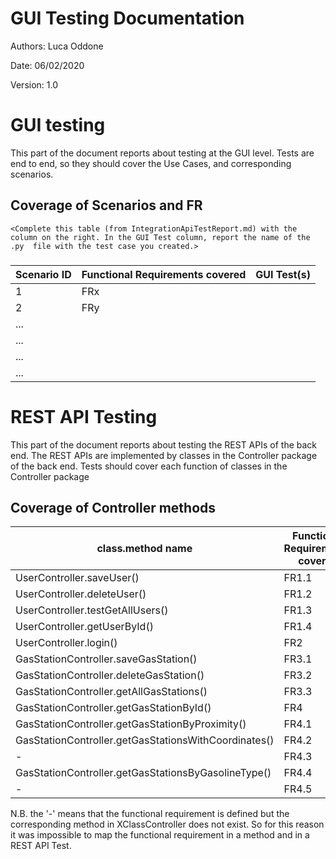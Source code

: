 # GUI  Testing Documentation 

Authors: Luca Oddone

Date: 06/02/2020

Version: 1.0

# GUI testing

This part of the document reports about testing at the GUI level. Tests are end to end, so they should cover the Use Cases, and corresponding scenarios.

## Coverage of Scenarios and FR

```
<Complete this table (from IntegrationApiTestReport.md) with the column on the right. In the GUI Test column, report the name of the .py  file with the test case you created.>
```

### 

| Scenario ID | Functional Requirements covered | GUI Test(s) |
| ----------- | ------------------------------- | ----------- | 
| 1           | FRx                             |             |             
| 2           | FRy                             |             |             
| ...         |                                 |             |         
| ...         |                                 |             |             
| ...         |                                 |             |             
| ...         |                                 |             |             


# REST  API  Testing

This part of the document reports about testing the REST APIs of the back end. The REST APIs are implemented by classes in the Controller package of the back end. 
Tests should cover each function of classes in the Controller package

## Coverage of Controller methods


<Report in this table the test cases defined to cover all methods in Controller classes >

| class.method name                                         | Functional Requirements covered |REST  API Test(s)                      | 
| --------------------------------------------------------- | -------------------------------  | -----------                          | 
| UserController.saveUser()                                 | FR1.1                            | testSavUser()                        |    
| UserController.deleteUser()                               | FR1.2                            | testDeleteUser()                     |    
| UserController.testGetAllUsers()                          | FR1.3                            | testGetAllUsers()                    |    
| UserController.getUserById()                              | FR1.4                            | testGetUserById()                    |    
| UserController.login()                                    | FR2                              | testLogin()                          |    
| GasStationController.saveGasStation()                     | FR3.1                            | testSaveGasStation()                 |
| GasStationController.deleteGasStation()                   | FR3.2                            | testDeleteGasStation()               |
| GasStationController.getAllGasStations()                  | FR3.3                            | testGetAllGasStations()              |
| GasStationController.getGasStationById()                  | FR4                              | testGetGasStationById()              |
| GasStationController.getGasStationByProximity()           | FR4.1                            | testGetGasStationByProximity()       |
| GasStationController.getGasStationsWithCoordinates()      | FR4.2                            | testGetGasStationsWithCoordinates()  |
| -                                                         | FR4.3                            | -                                    |
| GasStationController.getGasStationsByGasolineType()       | FR4.4                            | testGetGasStationsByGasolineType()   |
| -                                                         | FR4.5                            | -                                    | 


N.B. the '-' means that the functional requirement is defined but the corresponding method in XClassController does not exist.
So for this reason it was impossible to map the functional requirement in a method and in a REST API Test. 
